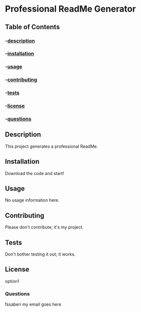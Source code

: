 # Professional ReadMe Generator

## Table of Contents

### -[description](#description)

### -[installation](#installation)

### -[usage](#usage)

### -[contributing](#contributing)

### -[tests](#tests)

### -[license](#licenses)

### -[questions](#questions)

## Description
This project generates a professional ReadMe.

## Installation
Download the code and start!

## Usage
No usage information here.

## Contributing
Please don't contribute; it's my project.

## Tests
Don't bother testing it out; it works.

## License
option1

### Questions
fssaberi
my email goes here
